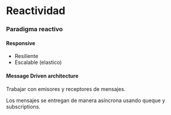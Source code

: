 # Reactividad

### Paradigma reactivo

#### Responsive

* Resiliente
* Escalable (elastico)

#### Message Driven architecture

Trabajar con emisores y receptores de mensajes.

Los mensajes se entregan de manera asíncrona usando queque y subscriptions.

